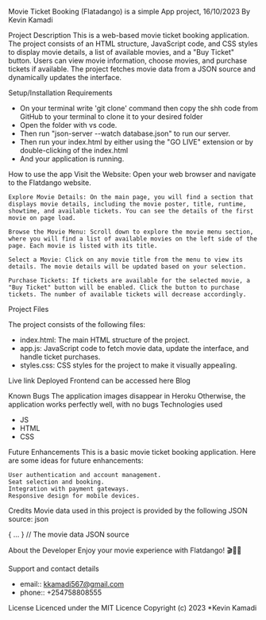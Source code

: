 Movie Ticket Booking (Flatadango) is a simple App project, 16/10/2023
By Kevin Kamadi

Project Description
This is a web-based movie ticket booking application. The project consists of an HTML structure, JavaScript code, and CSS styles to display movie details, a list of available movies, and a "Buy Ticket" button. Users can view movie information, choose movies, and purchase tickets if available. The project fetches movie data from a JSON source and dynamically updates the interface.

Setup/Installation Requirements
- On your terminal write 'git clone' command then copy the shh code from GitHub to your terminal to clone it to your desired folder
- Open the folder with vs code.
- Then run "json-server --watch database.json" to run our server.
- Then run your index.html by either using the "GO LIVE" extension or by double-clicking of the index.html
- And your application is running.

How to use the app
    Visit the Website: Open your web browser and navigate to the Flatdango website.

    Explore Movie Details: On the main page, you will find a section that displays movie details, including the movie poster, title, runtime, showtime, and available tickets. You can see the details of the first movie on page load.

    Browse the Movie Menu: Scroll down to explore the movie menu section, where you will find a list of available movies on the left side of the page. Each movie is listed with its title.

    Select a Movie: Click on any movie title from the menu to view its details. The movie details will be updated based on your selection.

    Purchase Tickets: If tickets are available for the selected movie, a "Buy Ticket" button will be enabled. Click the button to purchase tickets. The number of available tickets will decrease accordingly.

Project Files

The project consists of the following files:

   - index.html: The main HTML structure of the project.
   - app.js: JavaScript code to fetch movie data, update the interface, and handle ticket purchases.
   - styles.css: CSS styles for the project to make it visually appealing.
   
Live link
Deployed Frontend can be accessed here Blog   

Known Bugs
The application images disappear in Heroku
Otherwise, the application works perfectly well, with no bugs
Technologies used
- JS
- HTML
- CSS

Future Enhancements
This is a basic movie ticket booking application. Here are some ideas for future enhancements:

    User authentication and account management.
    Seat selection and booking.
    Integration with payment gateways.
    Responsive design for mobile devices.

Credits
Movie data used in this project is provided by the following JSON source:
json

{ ... }  // The movie data JSON source

About the Developer
Enjoy your movie experience with Flatdango! 🎬🍿🎫

Support and contact details
- email:: kkamadi567@gmail.com
- phone:: +254758808555

License
Licenced under the MIT Licence
Copyright (c) 2023 *Kevin Kamadi

